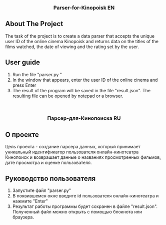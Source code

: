 <a id="readme-top"></a>

<!-- PROJECT LOGO -->
<br />
  <h3 align="center">Parser-for-Kinopoisk EN</h3>

<!-- ABOUT THE PROJECT -->
## About The Project

The task of the project is to create a data parser that accepts the unique user ID of the online cinema Kinopoisk and returns data on the titles of the films watched, the date of viewing and the rating set by the user.

<!-- GETTING STARTED -->

<!-- USER GUIDE -->
## User guide

1. Run the file "parser.py "
2. In the window that appears, enter the user ID of the online cinema and press Enter
3. The result of the program will be saved in the file "result.json". The resulting file can be opened by notepad or a browser.


<!-- PROJECT LOGO -->
<br />
  <h3 align="center">Парсер-для-Кинопоиска RU</h3>

<!-- ABOUT THE PROJECT -->
## О проекте

Цель проекта - создание парсера данных, который принимает уникальный идентификатор пользователя онлайн-кинотеатра Кинопоиск и возврашает данные о названиях просмотренных фильмов, дате просмотра и оценке пользователя.

<!-- GETTING STARTED -->

<!-- USER GUIDE -->
## Руководство пользователя

1. Запустите файл "parser.py"
2. В появившемся окне введите id пользователя онлайн-кинотеатра и нажмите "Enter"
3. Результат работы программы будет сохранен в файле "result.json". Полученный файл можно открыть с помощью блокнота или браузера.

